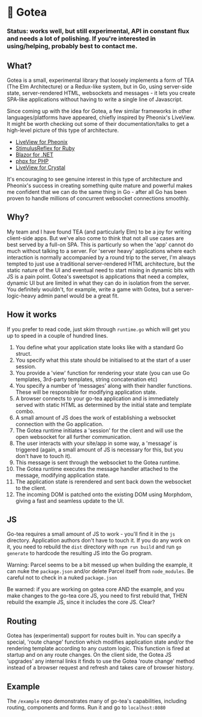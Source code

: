 # 🍵 Gotea

### Status: works well, but still experimental, API in constant flux and needs a lot of polishing.  If you're interested in using/helping, probably best to contact me.

## What?

Gotea is a small, experimental library that loosely implements a form of TEA (The Elm Architecture) or a Redux-like system, but in Go, using server-side state, server-rendered HTML, websockets and messages - it lets you create SPA-like applications without having to write a single line of Javascript.  

Since coming up with the idea for Gotea, a few similar frameworks in other languages/platforms have appeared, chiefly inspired by Pheonix's LiveView.  It might be worth checking out some of their documentation/talks to get a high-level picture of this type of architecture.

- [LiveView for Pheonix](https://hexdocs.pm/phoenix_live_view/Phoenix.LiveView.html)
- [StimulusReflex for Ruby](https://github.com/hopsoft/stimulus_reflex)
- [Blazor for .NET](https://dotnet.microsoft.com/apps/aspnet/web-apps/blazor)
- [phpx for PHP](https://freek.dev/1254-introducing-phpx-implementing-phoenix-liveview-in-php)
- [LiveView for Crystal](https://github.com/jgaskins/live_view)

It's encouraging to see genuine interest in this type of architecture and Pheonix's success in creating something quite mature and powerful makes me confident that we can do the same thing in Go - after all Go has been proven to handle millions of concurrent websocket connections smoothly.

## Why?

My team and I have found TEA (and particularly Elm) to be a joy for writing client-side apps.  But we've also come to think that not all use cases are best served by a full-on SPA.  This is particurly so when the 'app' cannot do much without talking to a server.  For 'server heavy' applications where each interaction is normally accompanied by a round trip to the server, I'm always tempted to just use a traditional server-rendered HTML architecture, but the static nature of the UI and eventual need to start mixing in dynamic bits with JS is a pain point. Gotea's sweetspot is applications that need a complex, dynamic UI but are limited in what they can do in isolation from the server.  You definitely wouldn't, for example, write a game with Gotea, but a server-logic-heavy admin panel would be a great fit.

## How it works

If you prefer to read code, just skim through `runtime.go` which will get you up to speed in a couple of hundred lines.

1.  You define what your application state looks like with a standard Go struct.
2.  You specify what this state should be initialised to at the start of a user session.
3.  You provide a 'view' function for rendering your state (you can use Go templates, 3rd-party templates, string concatenation etc)
4.  You specify a number of 'messages' along with their handler functions.  These will be responsible for modifying application state.
5.  A browser connects to your go-tea application and is immediately served with static HTML as determined by the initial state and template combo.  
6.  A small amount of JS does the work of establishing a websocket connection with the Go application.
7.  The Gotea runtime initiates a 'session' for the client and will use the open websocket for all further communication.
8.  The user interacts with your site/app in some way, a 'message' is triggered (again, a small amount of JS is necessary for this, but you don't have to touch it).
9.  This message is sent through the websocket to the Gotea runtime.
10.  The Gotea runtime executes the message handler attached to the message, modifying application state.
11.  The application state is rerendered and sent back down the websocket to the client.
12.  The incoming DOM is patched onto the existing DOM using Morphdom, giving a fast and seamless update to the UI.

## JS

Go-tea requires a small amount of JS to work - you'll find it in the `js` directory.  Application authors don't have to touch it.  If you do any work on it, you need to rebuild the `dist` directory with `npm run build` and run `go generate` to hardcode the resulting JS into the Go program.


Warning: Parcel seems to be a bit messed up when building the example, it can nuke the `package.json` and/or delete Parcel itself from `node_modules`.  Be careful not to check in a nuked `package.json`

Be warned: if you are working on gotea core AND the example, and you make changes to the go-tea core JS, you need to first rebuild that, THEN rebuild the example JS, since it includes the core JS. Clear?


## Routing

Gotea has (experimental) support for routes built in.  You can specify a special, 'route change' function which modifies application state and/or the rendering template according to any custom logic.  This function is fired at startup and on any route changes.  On the client side, the Gotea JS 'upgrades' any internal links it finds to use the Gotea 'route change' method instead of a browser request and refresh and takes care of browser history.

## Example

The `/example` repo demonstrates many of go-tea's capabilities, including routing, components and forms.  Run it and go to `localhost:8080`  



